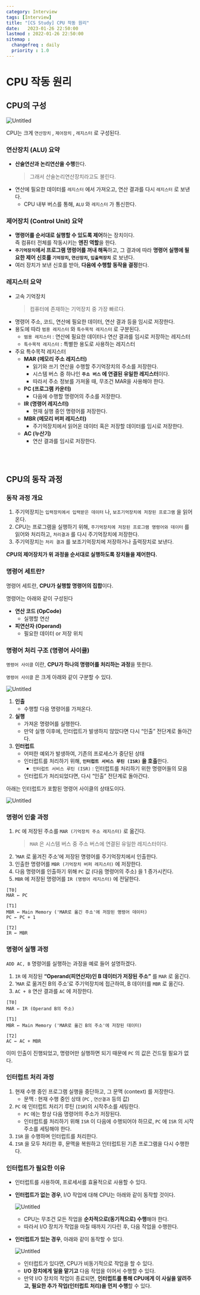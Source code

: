 ```yaml
---
category: Interview
tags: [Interview]
title: "[CS Study] CPU 작동 원리"
date:   2023-01-26 22:50:00 
lastmod : 2022-01-26 22:50:00
sitemap :
  changefreq : daily
  priority : 1.0
---
```


# CPU 작동 원리

## CPU의 구성

![Untitled](/assets/img/2023-01-26-Interview_CPU/Untitled.png)

CPU는 크게 `연산장치` , `제어장치` , `레지스터` 로 구성된다.

### 연산장치 (ALU) 요약

- **산술연산과 논리연산을 수행**한다.
    > 그래서 산술논리연산장치라고도 불린다.
- 연산에 필요한 데이터를 `레지스터` 에서 가져오고, 연산 결과를 다시 `레지스터` 로 보낸다.
    - CPU 내부 버스를 통해, `ALU` 와 `레지스터` 가 통신한다.

### 제어장치 (Control Unit) 요약

- **명령어를 순서대로 실행할 수 있도록 제어**하는 장치이다.  
즉 컴퓨터 전체를 작동시키는 **엔진 역할**을 한다.
- **`주기억장치`에서 프로그램 명령어를 꺼내 해독**하고, 그 결과에 따라 **명령어 실행에 필요한 제어 신호를 `기억장치`, `연산장치`, `입출력장치`** 로 보낸다.
- 여러 장치가 보낸 신호를 받아, **다음에 수행할 동작을 결정**한다.

### 레지스터 요약

- 고속 기억장치
    > 컴퓨터에 존재하는 기억장치 중 가장 빠르다.
- 명령어 주소, 코드, 연산에 필요한 데이터, 연산 결과 등을 임시로 저장한다.
- 용도에 따라 `범용 레지스터` 와 `특수목적 레지스터` 로 구분된다.
    - `범용 레지스터` : 연산에 필요한 데이터나 연산 결과를 임시로 저장하는 레지스터
    - `특수목적 레지스터` : 특별한 용도로 사용하는 레지스터
- 주요 특수목적 레지스터
    - **MAR (메모리 주소 레지스터)**
        - 읽기와 쓰기 연산을 수행할 주기억장치의 주소를 저장한다.
        - 시스템 버스 중 하나인 **`주소 버스` 에 연결된 유일한 레지스터**이다.
        - 따라서 주소 정보를 가져올 때, 무조건 MAR을 사용해야 한다.
    - **PC (프로그램 카운터)**
        - 다음에 수행할 명령어의 주소를 저장한다.
    - **IR (명령어 레지스터)**
        - 현재 실행 중인 명령어를 저장한다.
    - **MBR (메모리 버퍼 레지스터)**
        - 주기억장치에서 읽어온 데이터 혹은 저장할 데이터를 임시로 저장한다.
    - **AC (누산기)**
        - 연산 결과를 임시로 저장한다.

<br/><br/>

## CPU의 동작 과정

### 동작 과정 개요

1. 주기억장치는 `입력장치에서 입력받은 데이터` 나, `보조기억장치에 저장된 프로그램` 을 읽어온다.
2. CPU는 프로그램을 실행하기 위해, `주기억장치에 저장된 프로그램 명령어와 데이터` 를 읽어와 처리하고, `처리결과` 를 다시 주기억장치에 저장한다.
3. 주기억장치는 `처리 결과` 를 보조기억장치에 저장하거나 출력장치로 보낸다.

**CPU의 제어장치가 위 과정을 순서대로 실행하도록 장치들을 제어한다.**

### 명령어 세트란?

명령어 세트란, **CPU가 실행할 명령어의 집합**이다.

명령어는 아래와 같이 구성된다

- **연산 코드 (OpCode)**
    - 실행할 연산
- **피연산자 (Operand)**
    - 필요한 데이터 or 저장 위치

### 명령어 처리 구조 (명령어 사이클)

`명령어 사이클` 이란, **CPU가 하나의 명령어를 처리하는 과정**을 뜻한다.

`명령어 사이클` 은 크게 아래와 같이 구분할 수 있다.

![Untitled](/assets/img/2023-01-26-Interview_CPU/Untitled%201.png)

1. **인출**
    - 수행할 다음 명령어를 가져온다.
2. **실행**
    - 가져온 명령어를 실행한다.
    - 만약 실행 이후에, 인터럽트가 발생하지 않았다면 다시 “인출” 전단계로 돌아간다.
3. **인터럽트**
    - 어떠한 예외가 발생하여, 기존의 프로세스가 중단된 상태
    - 인터럽트를 처리하기 위해, **`인터럽트 서비스 루틴 (ISR)` 을 호출**한다.
        - `인터럽트 서비스 루틴 (ISR)` : 인터럽트를 처리하기 위한 명령어들의 모음
    - 인터럽트가 처리되었다면, 다시 “인출” 전단계로 돌아간다.

아래는 인터럽트가 포함된 명령어 사이클의 상태도이다.

![Untitled](/assets/img/2023-01-26-Interview_CPU/Untitled%202.png)

### 명령어 인출 과정

1. `PC` 에 저장된 주소를 `MAR (기억장치 주소 레지스터)` 로 옮긴다.
    > `MAR` 은 시스템 버스 중 주소 버스에 연결된 유일한 레지스터이다.
2. ‘`MAR` 로 옮겨진 주소’에 저장된 명령어를 주기억장치에서 인출한다.
3. 인출한 명령어를 `MBR (기억장치 버퍼 레지스터)` 에 저장한다.
4. 다음 명령어를 인출하기 위해 `PC` 값 (다음 명령어의 주소) 을 1 증가시킨다.
5. `MBR` 에 저장된 명령어를 `IR (명령어 레지스터)` 에 전달한다.

```text
[T0]
MAR ← PC

[T1]
MBR ← Main Memory ('MAR로 옮긴 주소'에 저장된 명령어 데이터)
PC ← PC + 1

[T2]
IR ← MBR
```

### 명령어 실행 과정

`ADD AC, B` 명령어를 실행하는 과정을 예로 들어 설명하겠다.

1. `IR` 에 저장된 **“Operand(피연산자)인 B 데이터가 저장된 주소”** 를 `MAR` 로 옮긴다.
2. ‘`MAR` 로 옮겨진 B의 주소’로 주기억장치에 접근하여, B 데이터를 `MBR` 로 옮긴다.
3. `AC + B` 연산 결과를 `AC` 에 저장한다.

```text
[T0]
MAR ← IR (Operand B의 주소)

[T1]
MBR ← Main Memory ('MAR로 옮긴 B의 주소'에 저장된 데이터)

[T2]
AC ← AC + MBR

```

이미 인출이 진행되었고, 명령어만 실행하면 되기 때문에 `PC` 의 값은 건드릴 필요가 없다.

### 인터럽트 처리 과정

1. 현재 수행 중인 프로그램 실행을 중단하고, 그 문맥 (context) 를 저장한다.
    - 문맥 : 현재 수행 중인 상태 (`PC` , `연산결과` 등의 값)
2. `PC` 에 인터럽트 처리기 루틴 (`ISR`)의 시작주소를 세팅한다.
    - `PC` 에는 항상 다음 명령어의 주소가 저장된다.
    - 인터럽트를 처리하기 위해 `ISR` 이 다음에 수행되어야 하므로, `PC` 에 `ISR` 의 시작주소를 세팅해야 한다.
3. `ISR` 을 수행하며 인터럽트를 처리한다.
4. `ISR` 을 모두 처리한 후, 문맥을 복원하고 인터럽트된 기존 프로그램을 다시 수행한다.

### 인터럽트가 필요한 이유

- 인터럽트를 사용하여, 프로세서를 효율적으로 사용할 수 있다.
- **인터럽트가 없는 경우**, I/O 작업에 대해 CPU는 아래와 같이 동작할 것이다.
    
    ![Untitled](/assets/img/2023-01-26-Interview_CPU/Untitled%203.png)
    
    - CPU는 무조건 모든 작업을 **순차적으로(동기적으로) 수행**해야 한다.
    - 따라서 I/O 장치가 작업을 마칠 때까지 기다린 후, 다음 작업을 수행한다.
- **인터럽트가 있는 경우**, 아래와 같이 동작할 수 있다.
    
    ![Untitled](/assets/img/2023-01-26-Interview_CPU/Untitled%204.png)
    
    - 인터럽트가 있다면, CPU가 비동기적으로 작업을 할 수 있다.
    - **I/O 장치에게 일을 맡기고** 다음 작업을 이어서 수행할 수 있다.
    - 만약 I/O 장치의 작업이 종료되면, **인터럽트를 통해 CPU에게 이 사실을 알려주고, 필요한 추가 작업(인터럽트 처리)을 먼저 수행**할 수 있다.